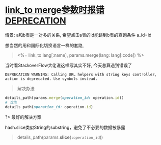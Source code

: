 # [link_to merge参数时报错DEPRECATION](2019/11_2/link_to-merge-warning)

情景: a和b表是一对多的关系, 希望点击a表的id能跳到b表的查询条件 a_id=id

想当然的用和国际化切换语言一样的套路, 

> &lt;%= link_to lang[:name], params.merge(lang: lang[:code]) %>

当时看StackoverFlow大佬说这样写其实不好, 今天总算遇到错误了

```
DEPRECATION WARNING: Calling URL helpers with string keys controller, action is deprecated. Use symbols instead.
```

> 解决办法

```ruby
details_path(params.merge(operation_id: operation.id))
# 改为
details_path(operation_id: operation.id)
```

?> 最好的解决方案

hash.slice类似String的substring，避免了不必要的数据被暴露

> details_path(params.**slice**(`:operation_id`))
